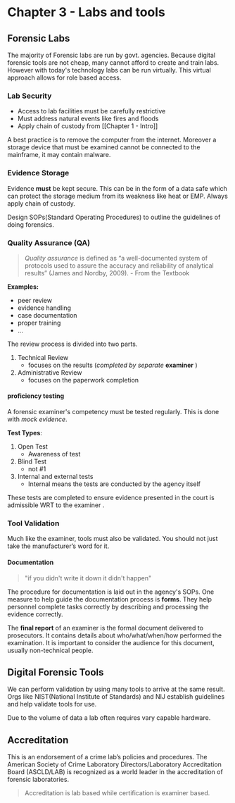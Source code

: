 # Chapter 3 - Labs and tools 
## Forensic Labs
The majority of Forensic labs are run by govt. agencies. Because digital forensic tools are not cheap, many cannot afford to create and train labs. However with today's technology labs can be run virtually. This virtual approach allows for role based access. 

### Lab Security
+ Access to lab facilities must be carefully restrictive
+ Must address natural events like fires and floods
+ Apply chain of custody from [[Chapter 1 - Intro]]

A best practice is to remove the computer from the internet. Moreover a storage device that must be examined cannot be connected to the mainframe, it may contain malware. 

### Evidence Storage
Evidence **must** be kept secure. This can be in the form of a data safe which can protect the storage medium from its weakness like heat or EMP. Always apply chain of custody. 

Design SOPs(Standard Operating Procedures) to outline the guidelines of doing forensics. 

### Quality Assurance (QA)

> *Quality assurance* is defined as “a well-documented system of protocols used to assure the accuracy and reliability of analytical results” (James and Nordby, 2009). - From the Textbook


**Examples:** 
+ peer review
+ evidence handling 
+ case documentation
+ proper training
+ $\dotso$

The review process is divided into two parts. 
1. Technical Review
	+ focuses on the results (*completed by separate*  **examiner** )
2. Administrative Review
	+ focuses on the paperwork completion

#### proficiency testing
A forensic examiner's competency must be tested regularly. This is done with *mock evidence*. 

**Test Types**:
1. Open Test
	+	Awareness of test
2. Blind Test
	+	not \#1
3. Internal and external tests
	+ Internal means the tests are conducted by the agency itself

These tests are completed to ensure evidence presented in the court is admissible WRT to the examiner .  

### Tool Validation
Much like the examiner, tools must also be validated. You should not just take the manufacturer’s word for it. 

#### Documentation

> "if you didn't write it down it didn't happen"

The procedure for documentation is laid out in the agency's SOPs. 
One measure to help guide the documentation process is **forms**. They help personnel complete tasks correctly by describing and processing the evidence correctly. 

The **final report** of an examiner is the formal document delivered to prosecutors. It contains details about who/what/when/how performed the examination. It is important to consider the audience for this document, usually non-technical people. 

## Digital Forensic Tools
We can perform validation by using many tools to arrive at the same result. Orgs like NIST(National Institute of Standards) and NIJ establish guidelines and help validate tools for use. 

Due to the volume of data a lab often requires vary capable hardware. 

## Accreditation
This is an endorsement of a crime lab’s policies and procedures. The American Society of Crime Laboratory Directors/Laboratory Accreditation Board (ASCLD/LAB) is recognized as a world leader in the accreditation of forensic laboratories. 

> Accreditation is lab based while certification is examiner based. 